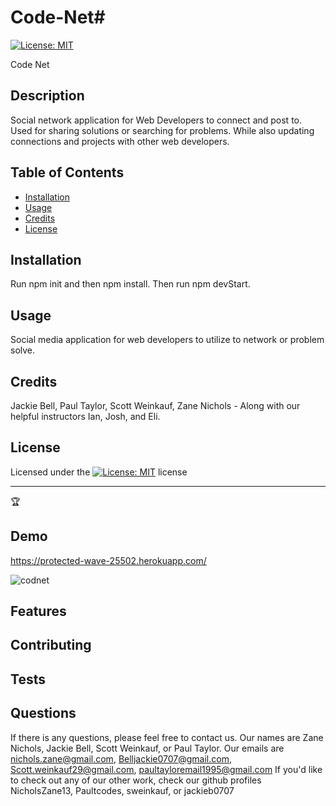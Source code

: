 # Code-Net#

[![License: MIT](https://img.shields.io/badge/License-MIT-yellow.svg)](https://opensource.org/licenses/MIT)

Code Net

## Description

Social network application for Web Developers to connect and post to. Used for sharing solutions or searching for problems. While also updating connections and projects with other web developers.

## Table of Contents

- [Installation](#installation)
- [Usage](#usage)
- [Credits](#credits)
- [License](#license)

## Installation

Run npm init and then npm install. Then run npm devStart.

## Usage

Social media application for web developers to utilize to network or problem solve.

## Credits

Jackie Bell, Paul Taylor, Scott Weinkauf, Zane Nichols - Along with our helpful instructors Ian, Josh, and Eli.

## License

Licensed under the [![License: MIT](https://img.shields.io/badge/License-MIT-yellow.svg)](https://opensource.org/licenses/MIT) license

---

🏆

## Demo
https://protected-wave-25502.herokuapp.com/

![codnet](https://user-images.githubusercontent.com/111453328/211461918-5a62fab1-5181-4eb4-ad05-eddd32281a83.jpg)

## Features

## Contributing

## Tests

## Questions

If there is any questions, please feel free to contact us. Our names are Zane Nichols, Jackie Bell, Scott Weinkauf, or Paul Taylor. Our emails are nichols.zane@gmail.com,
Belljackie0707@gmail.com, Scott.weinkauf29@gmail.com, paultayloremail1995@gmail.com
If you'd like to check out any of our other work, check our github profiles NicholsZane13, Paultcodes, sweinkauf, or jackieb0707
